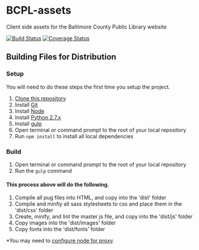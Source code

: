 # BCPL-assets
Client side assets for the Baltimore County Public Library website

[![Build Status](https://travis-ci.org/baltimorecounty/BCPL-assets.svg?branch=integration)](https://travis-ci.org/baltimorecounty/BCPL-assets)
[![Coverage Status](https://coveralls.io/repos/github/baltimorecounty/BCPL-assets/badge.svg?branch=integration)](https://coveralls.io/github/baltimorecounty/BCPL-assets?branch=integration)

## Building Files for Distribution

### Setup

You will need to do these steps the first time you setup the project.

1. [Clone this repository](https://help.github.com/articles/working-with-repositories/)
1. Install [Git](https://git-scm.com/downloads) 
1. Install [Node](https://nodejs.org/download/)
1. Install [Python 2.7.x](https://www.python.org/)
1. Install [gulp](https://github.com/gulpjs/gulp/blob/master/docs/getting-started.md)
1. Open terminal or command prompt to the root of your local repository
1. Run `npm install` to install all local dependencies

### Build

1. Open terminal or command prompt to the root of your local repository
1. Run the `gulp` command

#### This process above will do the following.

1. Compile all pug files into HTML, and copy into the 'dist' folder
1. Compile and minfiy all sass stylesheets to css and place them in the 'dist/css' folder
1. Create, minify, and lint the master js file, and copy into the 'dist/js' folder
1. Copy images into the 'dist/images' folder
1. Copy fonts into the 'dist/fonts' folder

*You may need to [configure node for proxy](http://jjasonclark.com/how-to-setup-node-behind-web-proxy/).
